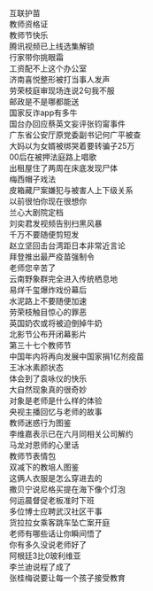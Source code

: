 互联护苗  
教师资格证  
教师节快乐  
腾讯视频已上线选集解锁  
行家带你挑眼霜  
工资配不上这个办公室  
济南喜悦整形被打当事人发声  
劳荣枝庭审现场连说2句我不服  
邮政是不是哪都能送  
国家反诈app有多牛  
国台办回应蔡英文妄评张钧甯事件  
广东省公安厅原党委副书记何广平被查  
大妈以为女婿被绑哭着要转骗子25万  
00后在被押法庭路上唱歌  
出租屋住了两周在床底发现尸体  
梅西帽子戏法  
皮箱藏尸案嫌犯与被害人上下级关系  
以前很怕你现在很想你  
兰心大剧院定档  
刘奕君发视频告别扫黑风暴  
千万不要随便剪短发  
赵立坚回击台湾距日本非常近言论  
拜登推出最严疫苗强制令  
老师您辛苦了  
云南野象群完全进入传统栖息地  
易烊千玺爆炸戏份幕后  
水泥路上不要随便加速  
劳荣枝触目惊心的罪恶  
英国奶农或将被迫倒掉牛奶  
北影节公布开闭幕影片  
第三十七个教师节  
中国年内将再向发展中国家捐1亿剂疫苗  
王冰冰素颜状态  
体会到了袁咏仪的快乐  
大自然现象真的很奇妙  
对象是老师是什么样的体验  
央视主播回忆与老师的故事  
教师迷惑行为图鉴  
李维嘉表示已在六月同相关公司解约  
马龙对恩师的心里话  
教师节表情包  
双减下的教培人图鉴  
这俩人衣服是怎么穿进去的  
撒贝宁说尼格买提在海下像个灯泡  
何运晨督促老板准时下班  
多位博士应聘武汉社区干事  
货拉拉女乘客跳车坠亡案开庭  
老师有哪些话让你瞬间悟了  
你有多久没说老师好了  
阿根廷3比0玻利维亚  
李兰迪说程了成了  
张桂梅说要让每一个孩子接受教育  
